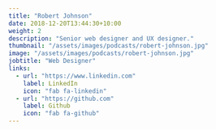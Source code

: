 ```yaml
---
title: "Robert Johnson"
date: 2018-12-20T13:44:30+10:00
weight: 2
description: "Senior web designer and UX designer."
thumbnail: "/assets/images/podcasts/robert-johnson.jpg"
image: "/assets/images/podcasts/robert-johnson.jpg"
jobtitle: "Web Designer"
links:
  - url: "https://www.linkedin.com"
    label: LinkedIn
    icon: "fab fa-linkedin"
  - url: "https://github.com"
    label: Github
    icon: "fab fa-github"
---
```

